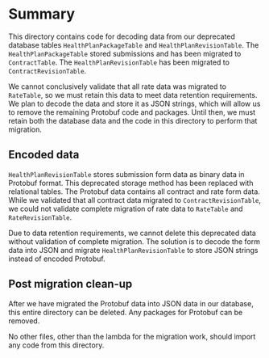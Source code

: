 # Summary

This directory contains code for decoding data from our deprecated database tables `HealthPlanPackageTable` and `HealthPlanRevisionTable`. The `HealthPlanPackageTable` stored submissions and has been migrated to `ContractTable`. The `HealthPlanRevisionTable` has been migrated to `ContractRevisionTable`.

We cannot conclusively validate that all rate data was migrated to `RateTable`, so we must retain this data to meet data retention requirements. We plan to decode the data and store it as JSON strings, which will allow us to remove the remaining Protobuf code and packages. Until then, we must retain both the database data and the code in this directory to perform that migration.

## Encoded data

`HealthPlanRevisionTable` stores submission form data as binary data in Protobuf format. This deprecated storage method has been replaced with relational tables. The Protobuf data contains all contract and rate form data. While we validated that all contract data migrated to `ContractRevisionTable`, we could not validate complete migration of rate data to `RateTable` and `RateRevisionTable`.

Due to data retention requirements, we cannot delete this deprecated data without validation of complete migration. The solution is to decode the form data into JSON and migrate `HealthPlanRevisionTable` to store JSON strings instead of encoded Protobuf.

## Post migration clean-up
After we have migrated the Protobuf data into JSON data in our database, this entire directory can be deleted. Any packages for Protobuf can be removed.

No other files, other than the lambda for the migration work, should import any code from this directory.
